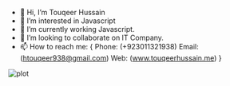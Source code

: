 - 👋 Hi, I’m Touqeer Hussain
- 👀 I’m interested in Javascript
- 🌱 I’m currently working Javascript.
- 💞️ I’m looking to collaborate on IT Company.
- 📫 How to reach me: {
      Phone: (+923011321938)
      Email: (htouqeer938@gmail.com)
      Web: (www.touqeerhussain.me)
     }

![plot](https://1.bp.blogspot.com/-sYHpxw9DbFo/YVGnMuhxu1I/AAAAAAAAAOc/lCP9xHLzPA0Gq63a2JrN2bvykbspD-EUQCLcBGAsYHQ/s0/me.jpg)

